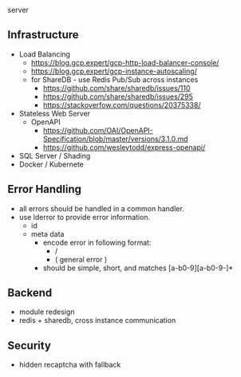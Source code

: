 server

## Infrastructure

 - Load Balancing
   - https://blog.gcp.expert/gcp-http-load-balancer-console/
   - https://blog.gcp.expert/gcp-instance-autoscaling/
   - for ShareDB - use Redis Pub/Sub across instances
     - https://github.com/share/sharedb/issues/110
     - https://github.com/share/sharedb/issues/295
     - https://stackoverfow.com/questions/20375338/
 - Stateless Web Server
   - OpenAPI
     - https://github.com/OAI/OpenAPI-Specification/blob/master/versions/3.1.0.md
     - https://github.com/wesleytodd/express-openapi/
 - SQL Server / Shading
 - Docker / Kubernete

## Error Handling

 - all errors should be handled in a common handler.
 - use lderror to provide error information.
   - id
   - meta data
     - encode error in following format:
       - <module-name>/<error-name>
       - <error-name> ( general error )
     - <error-name> should be simple, short, and matches [a-b0-9][a-b0-9-]*


## Backend

 - module redesign
 - redis + sharedb, cross instance communication


## Security

 - hidden recaptcha with fallback
